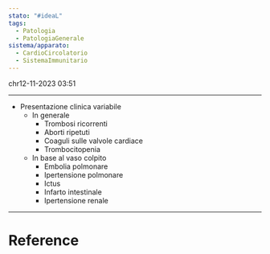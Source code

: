 ```yaml
---
stato: "#ideaL"
tags:
  - Patologia
  - PatologiaGenerale
sistema/apparato:
  - CardioCircolatorio
  - SistemaImmunitario
---
```

chr12-11-2023 03:51

--- 

- Presentazione clinica variabile
	- In generale
		- Trombosi ricorrenti
		- Aborti ripetuti
		- Coaguli sulle valvole cardiace
		- Trombocitopenia
	- In base al vaso colpito
		- Embolia polmonare
		- Ipertensione polmonare
		- Ictus
		- Infarto intestinale
		- Ipertensione renale













--- 
# Reference